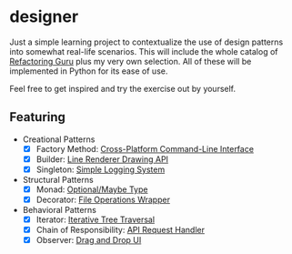 # designer

Just a simple learning project to contextualize the use of design patterns into somewhat real-life scenarios. This will
include the whole catalog of [Refactoring Guru](https://refactoring.guru/design-patterns) plus my very own
selection. All of these will be implemented in Python for its ease of use.

Feel free to get inspired and try the exercise out by yourself.

## Featuring

- Creational Patterns
    - [x] Factory
      Method: [Cross-Platform Command-Line Interface](https://github.com/Noxtal/designer/blob/master/creational/factory.py)
    - [x] Builder: [Line Renderer Drawing API](https://github.com/Noxtal/designer/blob/master/creational/builder.py)
    - [x] Singleton: [Simple Logging System](https://github.com/Noxtal/designer/blob/master/creational/singleton.py)
- Structural Patterns
    - [x] Monad: [Optional/Maybe Type](https://github.com/Noxtal/designer/blob/master/structural/monad.py)
    - [x] Decorator: [File Operations Wrapper](https://github.com/Noxtal/designer/blob/master/structural/decorator.py)
- Behavioral Patterns
    - [x] Iterator: [Iterative Tree Traversal](https://github.com/Noxtal/designer/blob/master/behavioral/iterator.py)
    - [x] Chain of
      Responsibility: [API Request Handler](https://github.com/Noxtal/designer/blob/master/behavioral/cor.py)
    - [x] Observer: [Drag and Drop UI](https://github.com/Noxtal/designer/blob/master/behavioral/observer.py)
